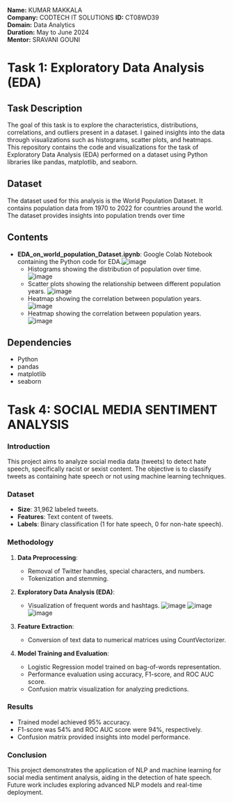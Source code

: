 **Name:** KUMAR MAKKALA  
**Company:** CODTECH IT SOLUTIONS 
**ID:** CT08WD39  
**Domain:** Data Analytics  
**Duration:** May to June 2024  
**Mentor:** SRAVANI GOUNI


# Task 1: Exploratory Data Analysis (EDA)

## Task Description
The goal of this task is to explore the characteristics, distributions, correlations, and outliers present in a dataset. I gained insights into the data through visualizations such as histograms, scatter plots, and heatmaps. This repository contains the code and visualizations for the task of Exploratory Data Analysis (EDA) performed on a dataset using Python libraries like pandas, matplotlib, and seaborn.

## Dataset
The dataset used for this analysis is the World Population Dataset. It contains population data from 1970 to 2022 for countries around the world. The dataset provides insights into population trends over time

## Contents
- **EDA_on_world_population_Dataset.ipynb**: Google Colab Notebook containing the Python code for EDA.![image](https://github.com/Makkala-Kumar/COD-Internship-Tasks/assets/136322019/75d0836c-587a-4166-a174-094551b1616a)
  - Histograms showing the distribution of population over time. ![image](https://github.com/Makkala-Kumar/COD-Internship-Tasks/assets/136322019/eba80000-718f-43f1-af75-10d3c58e95b8)
  - Scatter plots showing the relationship between different population years. ![image](https://github.com/Makkala-Kumar/COD-Internship-Tasks/assets/136322019/43e76354-c187-4ee6-9f3b-5a44bf22937a)
  - Heatmap showing the correlation between population years. ![image](https://github.com/Makkala-Kumar/COD-Internship-Tasks/assets/136322019/5a06c94b-4991-4540-839c-9b04e75dd06e)
  - Heatmap showing the correlation between population years. ![image](https://github.com/Makkala-Kumar/COD-Internship-Tasks/assets/136322019/72bf6fc9-cfb2-492b-95f0-cd0e833cd148)

## Dependencies
- Python
- pandas
- matplotlib
- seaborn


# Task 4: SOCIAL MEDIA SENTIMENT ANALYSIS
### Introduction
This project aims to analyze social media data (tweets) to detect hate speech, specifically racist or sexist content. The objective is to classify tweets as containing hate speech or not using machine learning techniques.

### Dataset
- **Size**: 31,962 labeled tweets.
- **Features**: Text content of tweets.
- **Labels**: Binary classification (1 for hate speech, 0 for non-hate speech).

### Methodology
1. **Data Preprocessing**: 
   - Removal of Twitter handles, special characters, and numbers.
   - Tokenization and stemming.
   
2. **Exploratory Data Analysis (EDA)**:
   - Visualization of frequent words and hashtags.
      ![image](https://github.com/Makkala-Kumar/COD-Internship-Tasks/assets/136322019/8a4b751c-d860-4774-8110-2a3a77f639b0) ![image](https://github.com/Makkala-Kumar/COD-Internship-Tasks/assets/136322019/66d96e2e-4bd6-46bf-acab-51af7b00305c) ![image](https://github.com/Makkala-Kumar/COD-Internship-Tasks/assets/136322019/0c36e1a8-e179-40b3-a6b3-49918b632367)
     
3. **Feature Extraction**:
   - Conversion of text data to numerical matrices using CountVectorizer.


4. **Model Training and Evaluation**:
   - Logistic Regression model trained on bag-of-words representation.
   - Performance evaluation using accuracy, F1-score, and ROC AUC score.
   - Confusion matrix visualization for analyzing predictions.

### Results
- Trained model achieved 95% accuracy.
- F1-score was 54% and ROC AUC score were 94%, respectively.
- Confusion matrix provided insights into model performance.

### Conclusion
This project demonstrates the application of NLP and machine learning for social media sentiment analysis, aiding in the detection of hate speech. Future work includes exploring advanced NLP models and real-time deployment.
